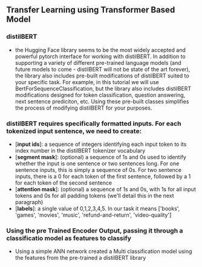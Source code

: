 
## Transfer Learning using Transformer Based Model

### distilBERT
- the Hugging Face library seems to be the most widely accepted and powerful pytorch interface for working with distilBERT. In addition to supporting a variety of different pre-trained language models (and future models to come - distilBERT will not be state of the art forever), the library also includes pre-built modifications of distilBERT suited to your specific task. For example, in this tutorial we will use BertForSequenceClassification, but the library also includes distilBERT modifications designed for token classification, question answering, next sentence prediciton, etc. Using these pre-built classes simplifies the process of modifying distilBERT for your purposes.


### distilBERT requires specifically formatted inputs. For each tokenized input sentence, we need to create:

- [**input ids**]: a sequence of integers identifying each input token to its index number in the distilBERT tokenizer vocabulary
- [**segment mask**]: (optional) a sequence of 1s and 0s used to identify whether the input is one sentence or two sentences long. For one sentence inputs, this is simply a sequence of 0s. For two sentence inputs, there is a 0 for each token of the first sentence, followed by a 1 for each token of the second sentence
- [**attention mask**]: (optional) a sequence of 1s and 0s, with 1s for all input tokens and 0s for all padding tokens (we'll detail this in the next paragraph)
- [**labels**]: a single value of 0,1,2,3,4,5. In our task it means ['books', 'games', 'movies', 'music', 'refund-and-return',
       'video-quality']
       
       
 ### Using the pre Trained Encoder Output, passing it through a classificatio model as features to classify
 - Using a simple ANN network created a Multi classification model using the features from the pre-trained a distilBERT library 
   
 
